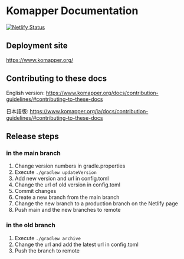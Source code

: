 # Komapper Documentation

[![Netlify Status](https://api.netlify.com/api/v1/badges/ec21695f-242f-43af-8a30-2d13a84f0637/deploy-status)](https://app.netlify.com/sites/komapper/deploys)

## Deployment site

https://www.komapper.org/

## Contributing to these docs

English version:
https://www.komapper.org/docs/contribution-guidelines/#contributing-to-these-docs

日本語版:
https://www.komapper.org/ja/docs/contribution-guidelines/#contributing-to-these-docs

## Release steps

### in the main branch

1. Change version numbers in gradle.properties
2. Execute `./gradlew updateVersion`
3. Add new version and url in config.toml
4. Change the url of old version in config.toml
5. Commit changes
6. Create a new branch from the main branch
7. Change the new branch to a production branch on the Netlify page
8. Push main and the new branches to remote

### in the old branch

1. Execute `./gradlew archive`
2. Change the url and add the latest url in config.toml
4. Push the branch to remote